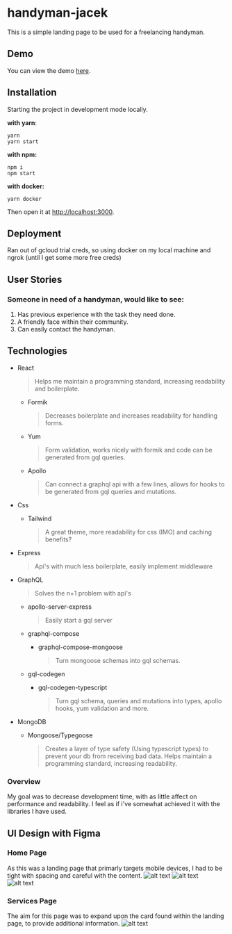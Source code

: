 # handyman-jacek

This is a simple landing page to be used for a freelancing handyman.

## Demo

You can view the demo [here]("https://https://5d381caeab02.ngrok.io/").

## Installation

Starting the project in development mode locally.

**with yarn**:

```
yarn
yarn start
```

**with npm:**

```
npm i
npm start
```

**with docker:**

```
yarn docker
```

Then open it at [http://localhost:3000](http://localhost:3000).

## Deployment

Ran out of gcloud trial creds, so using docker on my local machine and ngrok (until I get some more free creds)

## User Stories

### Someone in need of a handyman, would like to see:

1. Has previous experience with the task they need done.
2. A friendly face within their community.
3. Can easily contact the handyman.

## Technologies

- React

  > Helps me maintain a programming standard, increasing readability and boilerplate.

  - Formik
    > Decreases boilerplate and increases readability for handling forms.
  - Yum
    > Form validation, works nicely with formik and code can be generated from gql queries.
  - Apollo
    > Can connect a graphql api with a few lines, allows for hooks to be generated from gql queries and mutations.

- Css
  - Tailwind
    > A great theme, more readability for css (IMO) and caching benefits?

* Express
  > Api's with much less boilerplate, easily implement middleware
* GraphQL

  > Solves the n+1 problem with api's

  - apollo-server-express
    > Easily start a gql server
  - graphql-compose

    - graphql-compose-mongoose
      > Turn mongoose schemas into gql schemas.

  - gql-codegen
    - gql-codegen-typescript
      > Turn gql schema, queries and mutations into types, apollo hooks, yum validation and more.

* MongoDB
  - Mongoose/Typegoose
    > Creates a layer of type safety (Using typescript types) to prevent your db from receiving bad data. Helps maintain a programming standard, increasing readability.

### **Overview**

My goal was to decrease development time, with as little affect on performance and readability.
I feel as if i've somewhat achieved it with the libraries I have used.

## UI Design with Figma

### **Home Page**

As this was a landing page that primarly targets mobile devices, I had to be tight with spacing and careful with the content.
![alt text](https://i.imgur.com/Pe86Nwv.png)
![alt text](https://i.imgur.com/qwZe3Ma.png)
![alt text](https://i.imgur.com/pghDif8.png)

### **Services Page**

The aim for this page was to expand upon the card found within the landing page, to provide additional information.
![alt text](https://i.imgur.com/iRZ5t4r.png)
